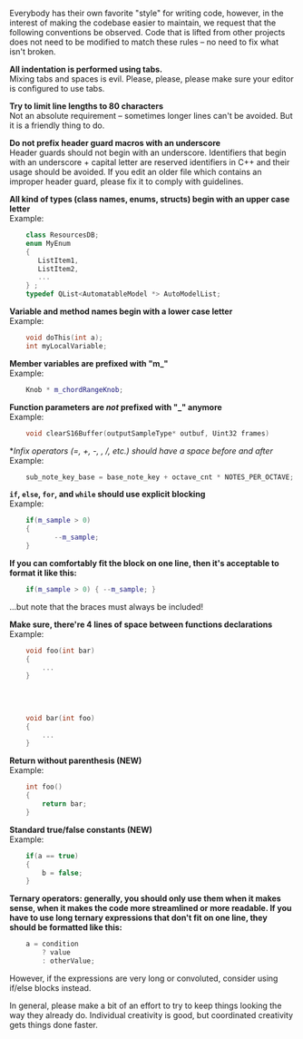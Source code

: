 Everybody has their own favorite "style" for writing code, however, in the interest of making the codebase easier to maintain, we request that the following conventions be observed. Code that is lifted from other projects does not need to be modified to match these rules – no need to fix what isn't broken.

**All indentation is performed using tabs.**  
Mixing tabs and spaces is evil. Please, please, please make sure your editor is configured to use tabs.

**Try to limit line lengths to 80 characters**  
Not an absolute requirement – sometimes longer lines can't be avoided. But it is a friendly thing to do.

**Do not prefix header guard macros with an underscore**  
Header guards should not begin with an underscore. Identifiers that begin with an underscore + capital letter are reserved identifiers in C++ and their usage should be avoided. If you edit an older file which contains an improper header guard, please fix it to comply with guidelines.

**All kind of types (class names, enums, structs) begin with an upper case letter**  
Example:

```c++
	class ResourcesDB;
	enum MyEnum
	{
	   ListItem1,
	   ListItem2,
	   ...
	} ;
	typedef QList<AutomatableModel *> AutoModelList;
```

**Variable and method names begin with a lower case letter**  
Example:
```c++
	void doThis(int a);
	int myLocalVariable;
```

**Member variables are prefixed with "m_"**  
Example:
```c++
	Knob * m_chordRangeKnob;
```
**Function parameters are _not_ prefixed with "_" anymore**  
Example:
```c++
	void clearS16Buffer(outputSampleType* outbuf, Uint32 frames)
```
**Infix operators (=, +, -, *, /, etc.) should have a space before and after**  
Example:
```c++
	sub_note_key_base = base_note_key + octave_cnt * NOTES_PER_OCTAVE;
```

**`if`, `else`, `for`, and `while` should use explicit blocking**  
Example:
```c++
	if(m_sample > 0)
	{
	       --m_sample;
	}
```
**If you can comfortably fit the block on one line, then it's acceptable to format it like this:**
```c++
	if(m_sample > 0) { --m_sample; }
```
...but note that the braces must always be included!

**Make sure, there're 4 lines of space between functions declarations**  
Example:
```c++
	void foo(int bar)
	{
		...
	}
	
	
	
	
	void bar(int foo)
	{
		...
	}
```
**Return without parenthesis (NEW)**  
Example:
```c++
	int foo()
	{
		return bar;
	}
```

**Standard true/false constants (NEW)**  
Example:
```c++
	if(a == true)
	{
		b = false;
	}
```

**Ternary operators: generally, you should only use them when it makes sense, when it makes the code more streamlined or more readable. If you have to use long ternary expressions that don't fit on one line, they should be formatted like this:**
```c++
	a = condition
		? value
		: otherValue;
```
However, if the expressions are very long or convoluted, consider using if/else blocks instead.

In general, please make a bit of an effort to try to keep things looking the way they already do. Individual creativity is good, but coordinated creativity gets things done faster.